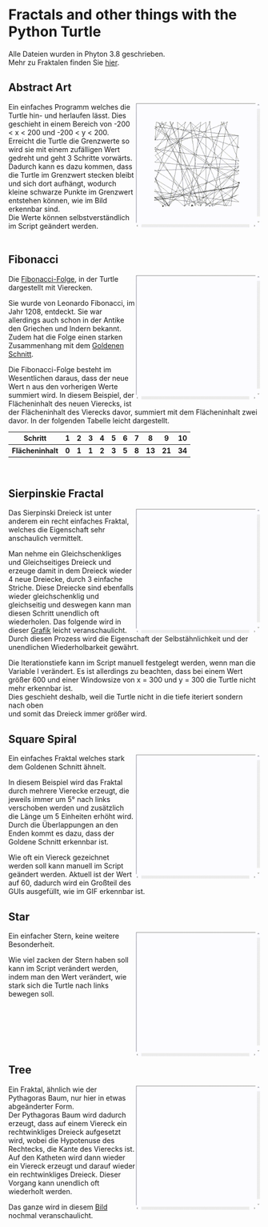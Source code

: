 # Fractals and other things with the Python Turtle
Alle Dateien wurden in Phyton 3.8 geschrieben.
</br>
Mehr zu Fraktalen finden Sie [hier](https://de.wikipedia.org/wiki/Fraktal).

## Abstract Art
<img align="right"  src="Image/Abstract-Art.gif" width="250" height="250">
Ein einfaches Programm welches die Turtle hin- und herlaufen lässt. Dies geschieht in einem Bereich von -200 < x < 200 und -200 < y < 200.
</br>
Erreicht die Turtle die Grenzwerte so wird sie mit einem zufälligen Wert gedreht und geht 3 Schritte vorwärts. Dadurch kann es dazu kommen, dass die Turtle im Grenzwert stecken bleibt und sich dort aufhängt, wodurch kleine schwarze Punkte im Grenzwert entstehen können, wie im Bild erkennbar sind.
</br>
Die Werte können selbstverständlich im Script geändert werden.
</br>
</br>

## Fibonacci
<img align="right" src="Image/Fibonacci-Turtle.gif" width="250" height="250">

Die [Fibonacci-Folge](https://de.wikipedia.org/wiki/Fibonacci-Folge), in der Turtle dargestellt mit Vierecken.
</br>

Sie wurde von Leonardo Fibonacci, im Jahr 1208, entdeckt. Sie war allerdings auch schon in der Antike den Griechen und Indern bekannt. Zudem hat die Folge einen starken Zusammenhang mit dem [Goldenen Schnitt](https://de.wikipedia.org/wiki/Goldener_Schnitt).
</br>

Die Fibonacci-Folge besteht im Wesentlichen daraus, dass der neue Wert n aus den vorherigen Werte summiert wird. In diesem Beispiel, der Flächeninhalt des neuen Vierecks, ist der Flächeninhalt des Vierecks davor, summiert mit dem Flächeninhalt zwei davor. In der folgenden Tabelle leicht dargestellt.
<table>
  <tr>
    <th>Schritt</th>
    <th>1</th>
    <th>2</th>
    <th>3</th>
    <th>4</th>
    <th>5</th>
    <th>6</th>
    <th>7</th>
    <th>8</th>
    <th>9</th>
    <th>10</th>
  </tr>
  <tr>
    <th>Flächeninhalt</th>
    <th>0</th>
    <th>1</th>
    <th>1</th>
    <th>2</th>
    <th>3</th>
    <th>5</th>
    <th>8</th>
    <th>13</th>
    <th>21</th>
    <th>34</th>
  </tr>
</table>
</br>

## Sierpinskie Fractal
<img align="right" src="Image/Sierpinski-fractal.gif" width="250" height="250">

Das Sierpinski Dreieck ist unter anderem ein recht einfaches Fraktal, welches die Eigenschaft sehr anschaulich vermittelt.
</br>

Man nehme ein Gleichschenkliges und Gleichseitiges Dreieck und erzeuge damit in dem Dreieck wieder 4 neue Dreiecke, durch 3 einfache Striche. Diese Dreiecke sind ebenfalls wieder gleichschenklig und gleichseitig und deswegen kann man diesen Schritt unendlich oft wiederholen. Das folgende wird in dieser [Grafik](https://upload.wikimedia.org/wikipedia/commons/2/27/SierpinskiTriangle-ani-0-7.gif) leicht veranschaulicht. Durch diesen Prozess wird die Eigenschaft der Selbstähnlichkeit und der unendlichen Wiederholbarkeit gewährt.
</br>

Die Iterationstiefe kann im Script manuell festgelegt werden, wenn man die Variable l verändert. Es ist allerdings zu beachten, dass bei einem Wert größer 600 und einer Windowsize von x = 300 und y = 300 die Turtle nicht mehr erkennbar ist. </br>
Dies geschieht deshalb, weil die Turtle nicht in die tiefe iteriert sondern nach oben </br> und somit das Dreieck immer größer wird.

## Square Spiral
<img align="right" src="Image/Square-Spiral.gif" width="250" height="250">

Ein einfaches Fraktal welches stark dem Goldenen Schnitt ähnelt.
</br>

In diesem Beispiel wird das Fraktal durch mehrere Vierecke erzeugt, die jeweils immer um 5° nach links verschoben werden und zusätzlich die Länge um 5 Einheiten erhöht wird. Durch die Überlappungen an den Enden kommt es dazu, dass der Goldene Schnitt erkennbar ist.
</br>

Wie oft ein Viereck gezeichnet werden soll kann manuell im Script geändert werden. Aktuell ist der Wert auf 60, dadurch wird ein Großteil des GUIs ausgefüllt, wie im GIF erkennbar ist.
</br>

## Star
<img align="right" src="Image/Star.gif" width="250" height="250">

Ein einfacher Stern, keine weitere Besonderheit.
</br>

Wie viel zacken der Stern haben soll kann im Script verändert werden, indem man den Wert verändert, wie stark sich die Turtle nach links bewegen soll.
</br>
</br>
</br>
</br>
</br>
</br>
</br>

## Tree
<img align="right" src="Image/Tree.gif" width="250" height="250">
Ein Fraktal, ähnlich wie der Pythagoras Baum, nur hier in etwas abgeänderter Form.
</br>
Der Pythagoras Baum wird dadurch erzeugt, dass auf einem Viereck ein rechtwinkliges Dreieck aufgesetzt wird, wobei die Hypotenuse des Rechtecks, die Kante des Vierecks ist. Auf den Katheten wird dann wieder ein Viereck erzeugt und darauf wieder ein rechtwinkliges Dreieck. Dieser Vorgang kann unendlich oft wiederholt werden. 

Das ganze wird in diesem [Bild](https://upload.wikimedia.org/wikipedia/commons/b/b9/Pythagoras_tree_construct_5of5.png) nochmal veranschaulicht.
